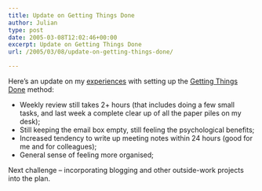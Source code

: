 ```yaml
---
title: Update on Getting Things Done
author: Julian
type: post
date: 2005-03-08T12:02:46+00:00
excerpt: Update on Getting Things Done
url: /2005/03/08/update-on-getting-things-done/

---
```

Here&#8217;s an update on my [experiences][1] with setting up the [Getting Things Done][2] method:

  * Weekly review still takes 2+ hours (that includes doing a few small tasks, and last week a complete clear up of all the paper piles on my desk);
  * Still keeping the email box empty, still feeling the psychological benefits;
  * Increased tendency to write up meeting notes within 24 hours (good for me and for colleagues);
  * General sense of feeling more organised;

Next challenge &#8211; incorporating blogging and other outside-work projects into the plan.

 [1]: https://www.synesthesia.co.uk/blog/archives/2005/02/28/getting-things-done/
 [2]: http://www.amazon.co.uk/exec/obidos/redirect?tag=fivegocrazyinmid%26link_code=xm2%26camp=2025%26creative=165953%26path=http://www.amazon.co.uk/gp/redirect.html%253fASIN=0749922648%2526location=/o/ASIN/0749922648%25253FSubscriptionId=0EMV44A9A5YT1RVDGZ82